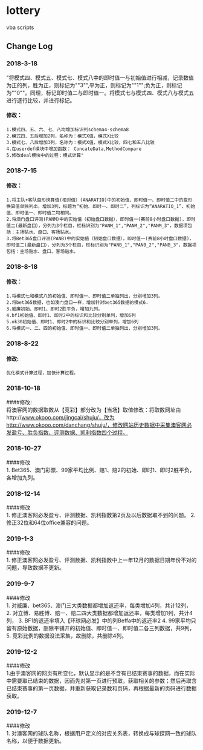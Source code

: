 ﻿# lottery
vba scripts<br>

## Change Log
### 2018-3-18 
"将模式四、模式五、模式七、模式八中的即时值一与初始值进行相减，记录数值为正的列，胜为正，则标记为""3"",平为正，则标记为""1"";负为正，则标记为""0""。同理，标记即时值二与即时值一。将模式七与模式四、模式八与模式五进行逐行比较，并进行标记。
<br>
#### 修改：<br>
    1.模式四、五、六、七、八均增加标识列schema4-schema8
    2.模式四、五后增加2列，名称为：模式X值，模式X比较
    3.模式七、八后增加3列，名称为：模式X值，模式X比较，四七和五八比较
    4.在userdef模块中增加函数： ConcateData,MethodCompare
    5.修改deal模块中的过程：模式计算"
	
	
### 2018-7-15
#### 修改：<br>
	1.将主队+客队盘形换算值(相对值）(ANARATIO)中的初始值、即时值一、即时值二中的盘形换算值单独列出，增加3列，标题为“初始、即时一、即时二”，列标识为“ANARATIO_1”，初始值、即时值一、即时值二均相同。
	2.将澳门盘口评测(PANM)中的实始值（初始盘口数据），即时值一(赛前8小时盘口数据)，即时值二(最新盘口），分列为3个栏目，栏标识别为"PANM_1","PANM_2","PANM_3"，数据项包括：主场贴水、盘口、客场贴水。
	3.将Bet365盘口评测(PANB)中的实始值（初始盘口数据），即时值一(赛前8小时盘口数据)，即时值二(最新盘口），分列为3个栏目，栏标识别为"PANB_1","PANB_2","PANB_3"，数据项包括：主场贴水、盘口、客场贴水。

### 2018-8-18
#### 修改：<br>
	1.将模式七和模式八的初始值、即时值一、即时值二单独列出，分别增加3列。
	2.将bet365数据，也如澳门盘口一样，增加针对bet365数据的模式6.
	3.威廉初始、即时1、即时2胜平负，增加九列。
	4.bf1初始值、即时1、即时2中的标识和比较分别单列，增加6列
	5.ok30初始值、即时1、即时2中的标识和比较分别单列，增加6列
	6.将模式一、二、四的初始值、即时值一、即时值二单独列出，分别增加3列。
	
### 2018-8-22
#### 修改:<br>
	优化模式计算过程，加快计算过程。
	
### 2018-10-18
####修改:<br>
	将澳客网的数据取数从【竞彩】部分改为【当场】取值修改：将取数网址由http://www.okooo.com/jingcai/shuju/，改为http://www.okooo.com/danchang/shuju/，修改网站历史数据中采集澳客网必发盈亏、胜负指数、评测数据、凯利指数四个过程。

### 2018-10-27
####修改<br>
	1. Bet365、澳门彩票、99家平均比例、赔1、赔2的初始、即时1、即时2胜平负，各增加九列。

### 2018-12-14
####修改<br>
	1. 修正澳客网必发盈亏、评测数据、凯利指数第2页及以后数据取不到的问题。
	2. 修正32位和64位office兼容的问题。

### 2019-1-3
####修改<br>
	1. 修正澳客网必发盈亏、评测数据、凯利指数中上一年12月的数据日期年份不对的问题，导致数据不更新。
	
### 2019-9-7
####修改<br>
    1. 对威廉、bet365、澳门三大类数据都增加返还率，每类增加4列，共计12列，
	2. 对立博、易胜博、赔一、赔二四大类数据都增加返还率，每类增加1列，共计4列，
	3. BF1的返还率填入【环球网必发】中的列Beffa中的返还率2
	4. 99家平均只留有原始数据，删除平铺开的初始值、即时值一、即时值二各三列数据，共9列，
	5. 竞彩比例的数据没法采集，故删除，共删除4列。
	
### 2019-12-2
####修改<br>
	1.由于澳客网的网页有所变化，默认显示的是不含有已结束赛事的数据，而在实际中需要取已结束的数据，因而先对第一页进行预取，获取相关的参数；然后再取含已结束赛事的第一页数据，并重新获取记录数和页码，再根据最新的页码进行数据获取。
	

### 2019-12-7
####修改<br>
    1. 对澳客网的球队名称，根据用户定义的对应关系表，转换成与球探网一致的球队名称，以便于数据更新。
